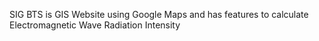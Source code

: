 SIG BTS is GIS Website using Google Maps and has features to calculate Electromagnetic Wave Radiation Intensity 
